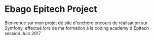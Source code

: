 Ebago Epitech Project
========================
Bienvenue sur mon projet de site d'enchère encours de réalisation sur Symfony, effectué lors de ma formation à la coding academy d'Epitech session Juin 2017

